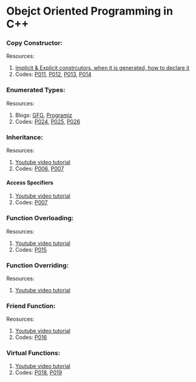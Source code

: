 # Obejct Oriented Programming in C++

### Copy Constructor:
Resources: 
1. [Implicit & Explicit constrcutors, when it is generated, how to declare it](https://www.geeksforgeeks.org/copy-constructor-in-cpp/)
2. Codes: [P011](https://github.com/paritabrahmbhatt/Cpp_OOP/blob/main/P011_cost_copy.cpp), [P012](https://github.com/paritabrahmbhatt/Cpp_OOP/blob/main/P012_copy_const.cpp), [P013](https://github.com/paritabrahmbhatt/Cpp_OOP/blob/main/P013_copy_const_implicit.cpp), [P014](https://github.com/paritabrahmbhatt/Cpp_OOP/blob/main/P014_copy_const_explicit.cpp)

### Enumerated Types:
Resources: 
1. Blogs: [GFG](https://www.geeksforgeeks.org/enumerated-types-or-enums-in-c/), [Programiz](https://www.programiz.com/cpp-programming/enumeration)
2. Codes: [P024](https://github.com/paritabrahmbhatt/Cpp_OOP/blob/main/P024_enumtypes.cpp), [P025](https://github.com/paritabrahmbhatt/Cpp_OOP/blob/main/P025_enum2.cpp), [P026](https://github.com/paritabrahmbhatt/Cpp_OOP/blob/main/P026_enum3.cpp)
### Inheritance:
Resources:
1. [Youtube video tutorial](https://www.youtube.com/watch?v=rr7HVs4d1Qo&list=PLIY8eNdw5tW_o8gsLqNBu8gmScCAqKm2Q&index=37)
2. Codes: [P006](https://github.com/paritabrahmbhatt/Cpp_OOP/blob/main/P006_inheritance.cpp), [P007](https://github.com/paritabrahmbhatt/Cpp_OOP/blob/main/P007_Inheritance_acceessspec.cpp)

#### Access Specifiers
1. [Youtube video tutorial](https://www.youtube.com/watch?v=1KVQVXphqJU)
2. Codes: [P007](https://github.com/paritabrahmbhatt/Cpp_OOP/blob/main/P007_Inheritance_acceessspec.cpp)

### Function Overloading:
Resources:
1. [Youtube video tutorial](https://www.youtube.com/watch?v=dh0mKAPFzlQ)
2. Codes: [P015](https://github.com/paritabrahmbhatt/Cpp_OOP/blob/main/P015_function_overloading.cpp)

### Function Overriding:
Resources:
1. [Youtube video tutorial](https://www.youtube.com/watch?v=Zd_4xa071nc)

### Friend Function:
Reosurces:
1. [Youtube video tutorial](https://www.youtube.com/watch?v=HqnVgvBR4pA)
2. Codes: [P016](https://github.com/paritabrahmbhatt/Cpp_OOP/blob/main/P016_friendfunction.cpp)

### Virtual Functions:
1. [Youtube video tutorial](https://www.youtube.com/watch?v=JU8DbwBvOWE&t=1s)
2. Codes: [P018](https://github.com/paritabrahmbhatt/Cpp_OOP/blob/main/P018_virtualFunction.cpp), [P019](https://github.com/paritabrahmbhatt/Cpp_OOP/blob/main/P019_VirtualFunction2.cpp)


